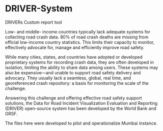 # DRIVER-System
DRIVERs Custom report tool

Low- and middle- income countries typically lack adequate systems for collecting road crash data. 80% of road crash deaths are missing from official low-income country statistics. This limits their capacity to monitor, effectively advocate for, manage and efficiently improve road safety. 

While many cities, states, and countries have adopted or developed proprietary systems for recording crash data, they are often developed in isolation, limiting the ability to share data among users. These systems may also be expensive—and unable to support road safety delivery and advocacy. They usually lack a seamless, global, real time, and georeferenced crash repository: a basis for monitoring the scale of the challenge. 

Answering this challenge and offering effective road safety support solutions, the Data for Road Incident Visualization Evaluation and Reporting (DRIVER) open-source system has been developed by the World Bank and GRSF. 

The files here were developed to pilot and operationalize Mumbai instance.

